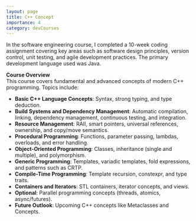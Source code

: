 ```yaml
---
layout: page
title: C++ Concept
importance: 4
category: devCourses
---
```


In the software engineering course, I completed a 10-week coding assignment covering key areas such as software design principles, version control, unit testing, and agile development practices. The primary development language used was Java.

**Course Overview**  
This course covers fundamental and advanced concepts of modern C++ programming. Topics include:

- **Basic C++ Language Concepts**: Syntax, strong typing, and type deduction.
- **Build Systems and Dependency Management**: Automatic compilation, linking, dependency management, continuous testing, and integration.
- **Resource Management**: RAII, smart pointers, universal references, ownership, and copy/move semantics.
- **Procedural Programming**: Functions, parameter passing, lambdas, overloads, and error handling.
- **Object-Oriented Programming**: Classes, inheritance (single and multiple), and polymorphism.
- **Generic Programming**: Templates, variadic templates, fold expressions, and patterns such as CRTP.
- **Compile-Time Programming**: Template recursion, constexpr, and type traits.
- **Containers and Iterators**: STL containers, iterator concepts, and views.
- **Optional**: Parallel programming concepts (threads, atomics, async/futures).
- **Future Outlook**: Upcoming C++ concepts like Metaclasses and Concepts.
